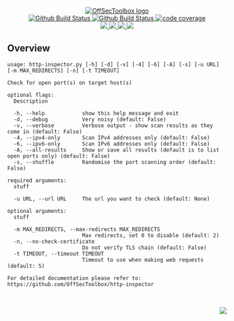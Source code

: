 <p align="center">
    <a href="https://github.com/OffSecToolbox/">
        <img src="https://cdn.wolfsoftware.com/assets/images/github/organisations/offsectoolbox/black-and-white-circle-256.png" alt="OffSecToolbox logo" />
    </a>
    <br />
    <a href="https://github.com/OffSecToolbox/http-inspector/actions/workflows/cicd-pipeline-shared.yml">
        <img src="https://img.shields.io/github/workflow/status/OffSecToolbox/http-inspector/CICD%20Pipeline%20(Shared)/master?label=shared%20pipeline&style=for-the-badge" alt="Github Build Status" />
    </a>
    <a href="https://github.com/OffSecToolbox/http-inspector/actions/workflows/cicd-pipeline-custom.yml">
        <img src="https://img.shields.io/github/workflow/status/OffSecToolbox/http-inspector/CICD%20Pipeline%20(Custom)/master?label=custom%20pipeline&style=for-the-badge" alt="Github Build Status" />
    </a>
    <a href="https://codecov.io/gh/OffSecToolbox/http-inspector">
        <img src="https://img.shields.io/codecov/c/gh/OffSecToolbox/http-inspector?label=code%20coverage&style=for-the-badge" alt="code coverage" />
    </a>
    <br />
    <a href="https://github.com/OffSecToolbox/http-inspector/blob/master/.github/CODE_OF_CONDUCT.md">
        <img src="https://img.shields.io/badge/Code%20of%20Conduct-blue?style=for-the-badge" />
    </a>
    <a href="https://github.com/OffSecToolbox/http-inspector/blob/master/.github/CONTRIBUTING.md">
        <img src="https://img.shields.io/badge/Contributing-blue?style=for-the-badge" />
    </a>
    <a href="https://github.com/OffSecToolbox/http-inspector/blob/master/.github/SECURITY.md">
        <img src="https://img.shields.io/badge/Report%20Security%20Concern-blue?style=for-the-badge" />
    </a>
    <a href="https://github.com/OffSecToolbox/http-inspector/issues">
        <img src="https://img.shields.io/badge/Get%20Support-blue?style=for-the-badge" />
    </a>
</p>

## Overview

```shell
usage: http-inspector.py [-h] [-d] [-v] [-4] [-6] [-A] [-s] [-u URL] [-m MAX_REDIRECTS] [-n] [-t TIMEOUT]

Check for open port(s) on target host(s)

optional flags:
  Description

  -h, --help            show this help message and exit
  -d, --debug           Very noisy (default: False)
  -v, --verbose         Verbose output - show scan results as they come in (default: False)
  -4, --ipv4-only       Scan IPv4 addresses only (default: False)
  -6, --ipv6-only       Scan IPv6 addresses only (default: False)
  -A, --all-results     Show or save all results (default is to list open ports only) (default: False)
  -s, --shuffle         Randomise the port scanning order (default: False)

required arguments:
  stuff

  -u URL, --url URL     The url you want to check (default: None)

optional arguments:
  stuff

  -m MAX_REDIRECTS, --max-redirects MAX_REDIRECTS
                        Max redirects, set 0 to disable (default: 2)
  -n, --no-check-certificate
                        Do not verify TLS chain (default: False)
  -t TIMEOUT, --timeout TIMEOUT
                        Timeout to use when making web requests (default: 5)

For detailed documentation please refer to: https://github.com/OffSecToolbox/http-inspector
```

<br />
<p align="right"><a href="https://wolfsoftware.com/"><img src="https://img.shields.io/badge/Created%20by%20Wolf%20Software-blue?style=for-the-badge" /></a></p>
